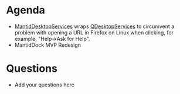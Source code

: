 Agenda
======

* [MantidDesktopServices](https://github.com/mantidproject/mantid/blob/master/MantidQt/API/inc/MantidQtAPI/MantidDesktopServices.h)
  wraps [QDesktopServices](http://doc.qt.io/qt-4.8/qdesktopservices.html) to circumvent a problem with opening a URL in 
  Firefox on Linux when clicking, for example, "Help->Ask for Help".
* MantidDock MVP Redesign

Questions
=========

* Add your questions here
